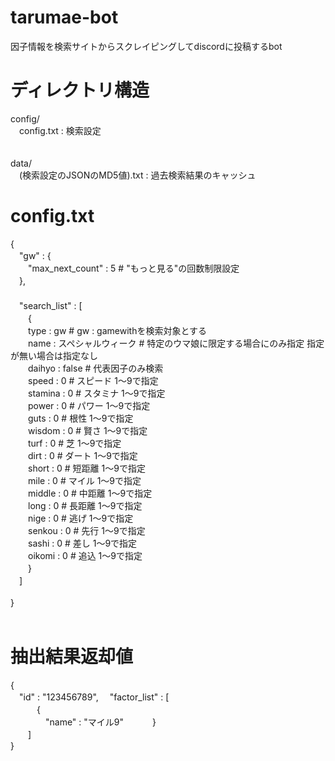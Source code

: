 # tarumae-bot
因子情報を検索サイトからスクレイピングしてdiscordに投稿するbot

# ディレクトリ構造

config/<br>
　config.txt : 検索設定<br>
<br>
<br>
data/<br>
　(検索設定のJSONのMD5値).txt : 過去検索結果のキャッシュ<br>

# config.txt
{<br>
　"gw" : {<br>
　　"max_next_count" : 5  # "もっと見る"の回数制限設定<br>
　},<br>
　<br>
　"search_list" : [<br>
　　{<br>
  　　type : gw # gw : gamewithを検索対象とする<br>
  　　name : スペシャルウィーク # 特定のウマ娘に限定する場合にのみ指定 指定が無い場合は指定なし<br>
  　　daihyo : false # 代表因子のみ検索<br>
  　　speed : 0 # スピード 1～9で指定<br>
  　　stamina : 0 # スタミナ 1～9で指定<br>
  　　power : 0 # パワー 1～9で指定<br>
  　　guts : 0 # 根性 1～9で指定<br>
  　　wisdom : 0 # 賢さ 1～9で指定<br>
  　　turf : 0 # 芝 1～9で指定<br>
  　　dirt : 0 # ダート 1～9で指定<br>
  　　short : 0 # 短距離 1～9で指定<br>
  　　mile : 0 # マイル 1～9で指定<br>
  　　middle : 0 # 中距離 1～9で指定<br>
  　　long : 0 # 長距離 1～9で指定<br>
  　　nige : 0 # 逃げ 1～9で指定<br>
  　　senkou : 0 # 先行 1～9で指定<br>
  　　sashi : 0 # 差し 1～9で指定<br>
  　　oikomi : 0 # 追込 1～9で指定<br>
　　}<br>
　]<br>
<br>
}<br>
<br>
# 抽出結果返却値

{<br>
　"id" : "123456789",
　"factor_list" : [<br>
　　　{<br>
　　　　"name" : "マイル9"
　　　}<br>
　　]<br>
}<br>
